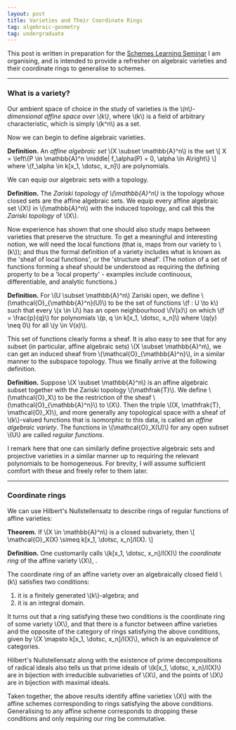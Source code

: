 ```yaml
---
layout: post
title: Varieties and Their Coordinate Rings
tag: algebraic-geometry
tag: undergraduate
---
```


This post is written in preparation for the [Schemes Learning
Seminar]({{site.baseurl}}/seminars/schemes.html) I am organising, and is intended to provide a
refresher on algebraic varieties and their coordinate rings to generalise to schemes.

---

### What is a variety?

Our ambient space of choice in the study of varieties is the *\\(n\\)-dimensional affine space over
\\(k\\)*, where \\(k\\) is a field of arbitrary characteristic, which is simply \\(k^n\\) as a set.

Now we can begin to define algebraic varieties.

**Definition.** An *affine algebraic set* \\(X \subset \mathbb{A}^n\\) is the set
\\[
X = \left\\{P \in \mathbb{A}^n \middle| f_\alpha(P) = 0, \alpha \in A\right\\}
\\]
where \\(f_\alpha \in k[x_1, \dotsc, x_n]\\) are polynomials.

We can equip our algebraic sets with a topology.

**Definition.** The *Zariski topology of \\(\mathbb{A}^n\\)* is the topology whose closed sets are
the affine algebraic sets. We equip every affine algebraic set \\(X\\) in \\(\mathbb{A}^n\\) with
the induced topology, and call this the *Zariski topology* of \\(X\\).

Now experience has shown that one should also study maps between varieties that preserve the
structure. To get a meaningful and interesting notion, we will need the local functions (that is,
maps from our variety to \\(k\\)); and thus the formal definition of a variety includes what is
known as the 'sheaf of local functions', or the 'structure sheaf'. (The notion of a set of
functions forming a sheaf should be understood as requiring the defining property to be a 'local
property' - examples include continuous, differentiable, and analytic functions.)

**Definition.** For \\(U \subset \mathbb{A}^n\\) Zariski open, we define
\\(\mathcal{O}_{\mathbb{A}^n}(U)\\) to be the set of functions \\(f : U \to k\\) such that every
\\(x \in U\\) has an open neighbourhood \\(V(x)\\) on which \\(f = \frac{p}{q}\\) for polynomials
\\(p, q \in k[x_1, \dotsc, x_n]\\) where \\(q(y) \neq 0\\) for all \\(y \in V(x)\\).

This set of functions clearly forms a sheaf. It is also easy to see that for any subset (in
particular, affine algebraic sets) \\(X \subset \mathbb{A}^n\\), we can get an induced sheaf from
\\(\mathcal{O}_{\mathbb{A}^n}\\), in a similar manner to the subspace topology. Thus we finally
arrive at the following definition.

**Definition.** Suppose \\(X \subset \mathbb{A}^n\\) is an affine algebraic subset together with
the Zariski topology \\(\mathfrak{T}\\). We define \\(\mathcal{O}\_X\\) to be the restriction of
the sheaf \\(\mathcal{O}\_{\mathbb{A}^n}\\) to \\(X\\). Then the triple \\((X, \mathfrak{T},
\mathcal{O}_X)\\), and more generally any topological space with a sheaf of \\(k\\)-valued
functions that is isomorphic to this data, is called an *affine algebraic variety*. The functions
in \\(\mathcal{O}_X(U)\\) for any open subset \\(U\\) are called *regular functions*.

I remark here that one can similarly define projective algebraic sets and projective varieties in a
similar manner up to requiring the relevant polynomials to be homogeneous. For brevity, I will
assume sufficient comfort with these and freely refer to them later.

---

### Coordinate rings

We can use Hilbert's Nullstellensatz to describe rings of regular functions of affine varieties:

**Theorem.** If \\(X \in \mathbb{A}^n\\) is a closed subvariety, then
\\[
\mathcal{O}_X(X) \simeq k[x_1, \dotsc, x_n]/I(X).
\\]

**Definition.** One customarily calls \\(k[x_1, \dotsc, x_n]/I(X)\\) the *coordinate ring* of the
affine variety \\(X\\), .

The coordinate ring of an affine variety over an algebraically closed field \\(k\\) satisfies two
conditions:
1. it is a finitely generated \\(k\\)-algebra; and
2. it is an integral domain.

It turns out that a ring satisfying these two conditions is the coordinate ring of some variety
\\(X\\), and that there is a functor between affine varieties and the opposite of the category of
rings satisfying the above conditions, given by \\(X \mapsto k[x_1, \dotsc, x_n]/I(X)\\), which is
an equivalence of categories.

Hilbert's Nullstellensatz along with the existence of prime decompositions of radical ideals also
tells us that prime ideals of \\(k[x_1, \dotsc, x_n]/I(X)\\) are in bijection with irreducible
subvarieties of \\(X\\), and the points of \\(X\\) are in bijection with maximal ideals.

Taken together, the above results identify affine varietiex \\(X\\) with the affine schemes
corresponding to rings satisfying the above conditions. Generalising to any affine scheme
corresponds to dropping these conditions and only requiring our ring be commutative.